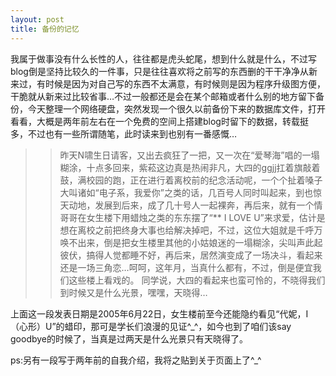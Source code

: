 ```yaml
---
layout: post 
title: 备份的记忆
---
```


我属于做事没有什么长性的人，往往都是虎头蛇尾，想到什么就是什么，不过写blog倒是坚持比较久的一件事，只是往往喜欢将之前写的东西删的干干净净从新来过，有时候是因为对自己写的东西不太满意，有时候则是因为程序升级图方便，干脆就从新来过比较省事…不过一般都还是会在某个邮箱或者什么别的地方留下备份，今天整理一个网络硬盘，突然发现一个很久以前备份下来的数据库文件，打开看看，大概是两年前左右在一个免费的空间上搭建blog时留下的数据，转载挺多，不过也有一些所谓随笔，此时读来到也别有一番感慨…

>>昨天N啸生日请客，又出去疯狂了一把，又一次在“爱琴海”唱的一塌糊涂，十点多回来，紫菘这边真是热闹非凡，大四的ggjj扛着旗敲着鼓，满校园的跑，正在进行着离校前的纪念活动呢，一个个扯着嗓子大叫诸如“电子系，我爱你”之类的话，几百号人同时叫起来，到也惊天动地，发展到后来，成了几十号人一起裸奔，再后来，就有一个情哥哥在女生楼下用蜡烛之类的东东摆了“** I LOVE U”来求爱，估计是想在离校之前把终身大事也给解决掉吧，不过，这位大姐就是千呼万唤不出来，倒是把女生楼里其他的小姑娘迷的一塌糊涂，尖叫声此起彼伏，搞得人觉都睡不好，再后来，居然演变成了一场决斗，看起来还是一场三角恋…呵呵，这年月，当真什么都有，不过，倒是便宜我们这些楼上看戏的。
同学说，大四的看起来也蛮可怜的，不晓得我们到时候又是什么光景，嘿嘿，天晓得…

上面这一段发表日期是2005年6月22日，女生楼前至今还能隐约看见“代妮，I （心形）U”的蜡印，那可是学长们浪漫的见证^_^，如今也到了咱们该say goodbye的时候了，当真是过两天是什么光景只有天晓得了。

ps:另有一段写于两年前的自我介绍，我将之贴到关于页面上了^_^